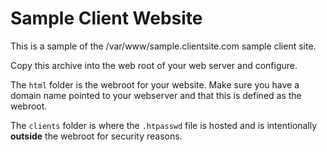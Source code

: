 # Sample Client Website

This is a sample of the /var/www/sample.clientsite.com sample client site.

Copy this archive into the web root of your web server and configure.

The ```html``` folder is the webroot for your website.  Make sure you have a domain name pointed to your webserver and that this is defined as the webroot.

The ```clients``` folder is where the ```.htpasswd``` file is hosted and is intentionally **outside** the webroot for security reasons.
